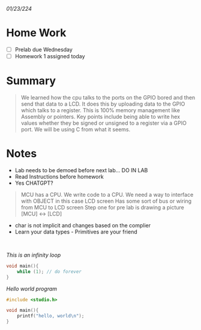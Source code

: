 *01/23/224*

# Home Work
- [ ] Prelab due Wednesday
- [ ] Homework 1 assigned today

# Summary
>We  learned how the cpu talks to the ports on the GPIO bored and then send that data to a LCD. It does this by uploading data to the GPIO which talks to a  register. This is 100% memory management like Assembly or pointers. 
>Key points include being able to write hex values whether they be signed or unsigned to a register via a GPIO port. 
>We will be using C from what it seems. 

# Notes
* Lab needs to be demoed before next lab... DO IN LAB
* Read Instructions before homework
* Yes CHATGPT?
> MCU has a CPU. We write code to a CPU. 
> We need a way to interface with OBJECT in this case LCD screen
> Has some sort of bus or wiring from MCU to LCD screen
> Step one for pre lab is drawing a picture [MCU] <-> [LCD]

* char is not implicit and changes based on the complier
* Learn your data types - Primitives are your friend

<br>

*This is an infinity loop*
```c
void main(){
	while (1); // do forever
}
```
*Hello world program*
```c
#include <studio.h>

void main(){
	printf("hello, world\n");
}
```


